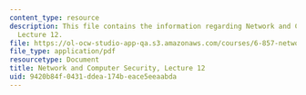 ```yaml
---
content_type: resource
description: This file contains the information regarding Network and Computer Security,
  Lecture 12.
file: https://ol-ocw-studio-app-qa.s3.amazonaws.com/courses/6-857-network-and-computer-security-spring-2014/9420b84f0431ddea174beace5eeaabda_MIT6_857S14_Lec12.pdf
file_type: application/pdf
resourcetype: Document
title: Network and Computer Security, Lecture 12
uid: 9420b84f-0431-ddea-174b-eace5eeaabda
---
```

